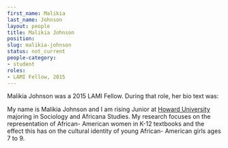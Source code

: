 ```yaml
---
first_name: Malikia
last_name: Johnson
layout: people
title: Malikia Johnson
position:
slug: malikia-johnson
status: not_current
people-category:
- student
roles:
- LAMI Fellow, 2015
---
```

Malikia Johnson was a 2015 LAMI Fellow. During that role, her bio text was:

My name is Malikia Johnson and I am rising Junior at [Howard University](http://www2.howard.edu/) majoring in Sociology and Africana Studies. My research focuses on the representation of African- American women in K-12 textbooks and the effect this has on the cultural identity of young African- American girls ages 7 to 9.
